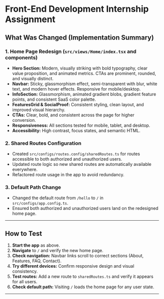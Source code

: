# Front-End Development Internship Assignment

## What Was Changed (Implementation Summary)

### 1. Home Page Redesign (`src/views/Home/index.tsx` and components)
- **Hero Section:** Modern, visually striking with bold typography, clear value proposition, and animated metrics. CTAs are prominent, rounded, and visually distinct.
- **Navbar:** Sticky, glassmorphism effect, semi-transparent with blur, white text, and modern hover effects. Responsive for mobile/desktop.
- **InfoSection:** Glassmorphism, animated gradient blobs, gradient feature points, and consistent SaaS color palette.
- **FeaturesGrid & SocialProof:** Consistent styling, clean layout, and improved visual hierarchy.
- **CTAs:** Clear, bold, and consistent across the page for higher conversion.
- **Responsiveness:** All sections tested for mobile, tablet, and desktop.
- **Accessibility:** High contrast, focus states, and semantic HTML.

### 2. Shared Routes Configuration
- Created `src/configs/routes.config/sharedRoutes.ts` for routes accessible to both authorized and unauthorized users.
- Updated route logic so new shared routes are automatically available everywhere.
- Refactored route usage in the app to avoid redundancy.

### 3. Default Path Change
- Changed the default route from `/hello` to `/` in `src/configs/app.config.ts`.
- Ensured both authorized and unauthorized users land on the redesigned home page.

---

## How to Test

1. **Start the app** as above.
2. **Navigate** to `/` and verify the new home page.
3. **Check navigation:** Navbar links scroll to correct sections (About, Features, FAQ, Contact).
4. **Try different devices:** Confirm responsive design and visual consistency.
5. **Test routes:** Add a new route to `sharedRoutes.ts` and verify it appears for all users.
6. **Check default path:** Visiting `/` loads the home page for any user state.

---